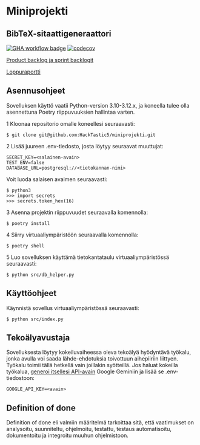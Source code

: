 # Miniprojekti

## BibTeX-sitaattigeneraattori

[![GHA workflow badge](https://github.com/HackTastic5/miniprojekti/workflows/CI/badge.svg)](https://github.com/HackTastic5/miniprojekti/actions)
[![codecov](https://codecov.io/gh/HackTastic5/miniprojekti/graph/badge.svg?token=F2GG5KIBIS)](https://codecov.io/gh/HackTastic5/miniprojekti)

[Product backlog ja sprint backlogit](https://docs.google.com/spreadsheets/d/1cBhyVR3Zbdce5GyGX__jlB-rGVCpWYUqm5k0h3NEfdI)

[Loppuraportti](https://docs.google.com/document/d/1hEfhmdQVazo9ftTHx9XY3M_Ac5k643xoquSGbALjRVE/edit?tab=t.0#heading=h.1k5r7yar2zh7)

## Asennusohjeet

Sovelluksen käyttö vaatii Python-version 3.10-3.12.x, ja koneella tulee olla asennettuna Poetry riippuvuuksien hallintaa varten.

1 Kloonaa repositorio omalle koneellesi seuraavasti:
```
$ git clone git@github.com:HackTastic5/miniprojekti.git
```

2 Lisää juureen .env-tiedosto, josta löytyy seuraavat muuttujat:
```
SECRET_KEY=<salainen-avain>
TEST_ENV=false
DATABASE_URL=postgresql://<tietokannan-nimi>
```

Voit luoda salaisen avaimen seuraavasti:
```
$ python3
>>> import secrets
>>> secrets.token_hex(16)
```

3 Asenna projektin riippuvuudet seuraavalla komennolla:
```
$ poetry install
```

4 Siirry virtuaaliympäristöön seuraavalla komennolla:
```
$ poetry shell
```

5 Luo sovelluksen käyttämä tietokantataulu virtuaaliympäristössä seuraavasti:
```
$ python src/db_helper.py
```

## Käyttöohjeet

Käynnistä sovellus virtuaaliympäristössä seuraavasti:
```
$ python src/index.py
```

## Tekoälyavustaja

Sovelluksesta löytyy kokeiluvaiheessa oleva tekoälyä hyödyntävä työkalu, jonka avulla voi saada lähde-ehdotuksia toivottuun aihepiiriin liittyen.
Työkalu toimii tällä hetkellä vain joillakin syötteillä. Jos haluat kokeilla työkalua, [generoi itsellesi API-avain](https://aistudio.google.com/app/apikey) Google Geminiin ja lisää se .env-tiedostoon:
```
GOOGLE_API_KEY=<avain>
```

## Definition of done

Definition of done eli valmiin määritelmä tarkoittaa sitä, että vaatimukset on analysoitu, suunniteltu, ohjelmoitu, testattu, testaus automatisoitu, dokumentoitu ja integroitu muuhun ohjelmistoon.